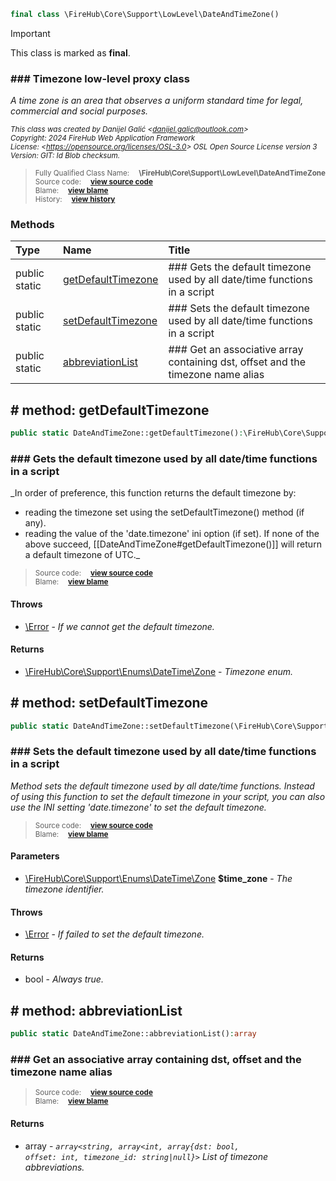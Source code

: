 ```php
final class \FireHub\Core\Support\LowLevel\DateAndTimeZone()
```





> [!IMPORTANT]
This class is marked as **final**.





### ### Timezone low-level proxy class

_A time zone is an area that observes a uniform standard time for legal, commercial and social purposes._

<sub>_This class was created by Danijel Galić &lt;danijel.galic@outlook.com&gt;_</sub><br/><sub>_Copyright: 2024 FireHub Web Application Framework_</sub><br/><sub>_License: &lt;https://opensource.org/licenses/OSL-3.0&gt; OSL Open Source License version 3_</sub><br/><sub>_Version: GIT: $Id$ Blob checksum._</sub>

><sub>Fully Qualified Class Name:  **\FireHub\Core\Support\LowLevel\DateAndTimeZone**</sub><br/>
    <sub>Source code:  **[view source code](https://github.com/The-FireHub-Project/Core/blob/develop-pre-alpha-m1/src/support/lowlevel/firehub.DateAndTimeZone.php#L30)**</sub><br/>
        <sub>Blame:  **[view blame](https://github.com/The-FireHub-Project/Core/blame/develop-pre-alpha-m1/src/support/lowlevel/firehub.DateAndTimeZone.php)**</sub><br/>
        <sub>History:  **[view history](https://github.com/The-FireHub-Project/Core/commits/develop-pre-alpha-m1/src/support/lowlevel/firehub.DateAndTimeZone.php)**</sub>


### Methods
| Type | Name | Title |
|:-----|:-----|:------|
|public static |<a href="#getdefaulttimezone()">getDefaultTimezone</a>|### Gets the default timezone used by all date/time functions in a script|
|public static |<a href="#setdefaulttimezone()">setDefaultTimezone</a>|### Sets the default timezone used by all date/time functions in a script|
|public static |<a href="#abbreviationlist()">abbreviationList</a>|### Get an associative array containing dst, offset and the timezone name alias|

<h2><a name="getdefaulttimezone()"># method: getDefaultTimezone</a></h2>

```php
public static DateAndTimeZone::getDefaultTimezone():\FireHub\Core\Support\Enums\DateTime\Zone
```











### ### Gets the default timezone used by all date/time functions in a script

_In order of preference, this function returns the default timezone by:
- reading the timezone set using the setDefaultTimezone() method (if any).
- reading the value of the 'date.timezone' ini option (if set).
If none of the above succeed, [[DateAndTimeZone#getDefaultTimezone()]] will return a default timezone of UTC._

><sub>Source code:  **[view source code](https://github.com/The-FireHub-Project/Core/blob/develop-pre-alpha-m1/src/support/lowlevel/firehub.DateAndTimeZone.php#L47)**</sub><br/>
        <sub>Blame:  **[view blame](https://github.com/The-FireHub-Project/Core/blame/develop-pre-alpha-m1/src/support/lowlevel/firehub.DateAndTimeZone.php#L47)**</sub>
#### Throws

* [\Error](./Wiki-Error) - _If we cannot get the default timezone._
#### Returns

* [\FireHub\Core\Support\Enums\DateTime\Zone](./Wiki-Zone) - _Timezone enum._
<h2><a name="setdefaulttimezone()"># method: setDefaultTimezone</a></h2>

```php
public static DateAndTimeZone::setDefaultTimezone(\FireHub\Core\Support\Enums\DateTime\Zone $time_zone):bool
```











### ### Sets the default timezone used by all date/time functions in a script

_Method sets the default timezone used by all date/time functions. Instead of using this function to set the
default timezone in your script, you can also use the INI setting 'date.timezone' to set the default timezone._

><sub>Source code:  **[view source code](https://github.com/The-FireHub-Project/Core/blob/develop-pre-alpha-m1/src/support/lowlevel/firehub.DateAndTimeZone.php#L72)**</sub><br/>
        <sub>Blame:  **[view blame](https://github.com/The-FireHub-Project/Core/blame/develop-pre-alpha-m1/src/support/lowlevel/firehub.DateAndTimeZone.php#L72)**</sub>
#### Parameters

* [\FireHub\Core\Support\Enums\DateTime\Zone](./Wiki-Zone) **$time_zone** - _The timezone identifier._
#### Throws

* [\Error](./Wiki-Error) - _If failed to set the default timezone._
#### Returns

* bool - _Always true._
<h2><a name="abbreviationlist()"># method: abbreviationList</a></h2>

```php
public static DateAndTimeZone::abbreviationList():array
```











### ### Get an associative array containing dst, offset and the timezone name alias



><sub>Source code:  **[view source code](https://github.com/The-FireHub-Project/Core/blob/develop-pre-alpha-m1/src/support/lowlevel/firehub.DateAndTimeZone.php#L91)**</sub><br/>
        <sub>Blame:  **[view blame](https://github.com/The-FireHub-Project/Core/blame/develop-pre-alpha-m1/src/support/lowlevel/firehub.DateAndTimeZone.php#L91)**</sub>
#### Returns

* array - _<code>array<string, array<int, array{dst: bool, offset: int, timezone_id: string|null}></code>
List of timezone abbreviations._